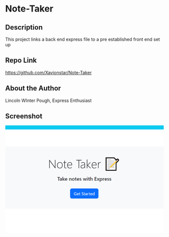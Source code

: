 # Note-Taker

## Description
This project links a back end express file to a pre established front end set up

## Repo Link
https://github.com/Xavionstar/Note-Taker

## About the Author
Lincoln WInter Pough, Express Enthusiast

## Screenshot
![picture of web page](https://github.com/Xavionstar/note-taker/blob/main/public/assets/note-taker.png?raw=true)
